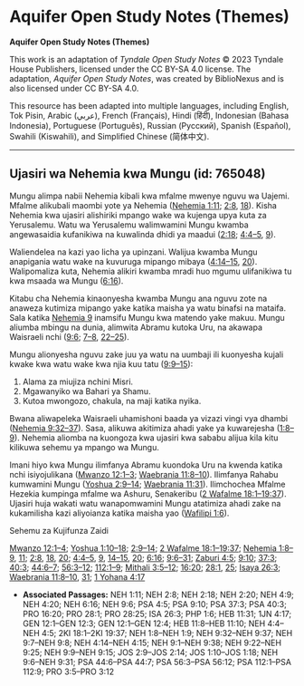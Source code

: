 # Aquifer Open Study Notes (Themes)

**Aquifer Open Study Notes (Themes)**

This work is an adaptation of *Tyndale Open Study Notes* © 2023 Tyndale House Publishers, licensed under the CC BY\-SA 4\.0 license. The adaptation, *Aquifer Open Study Notes*, was created by BiblioNexus and is also licensed under CC BY\-SA 4\.0\.

This resource has been adapted into multiple languages, including English, Tok Pisin, Arabic (عربي), French (Français), Hindi (हिंदी), Indonesian (Bahasa Indonesia), Portuguese (Português), Russian (Русский), Spanish (Español), Swahili (Kiswahili), and Simplified Chinese (简体中文).



--------------------------------

## Ujasiri wa Nehemia kwa Mungu (id: 765048)

Mungu alimpa nabii Nehemia kibali kwa mfalme mwenye nguvu wa Uajemi. Mfalme alikubali maombi yote ya Nehemia ([Nehemia 1:11](https://ref.ly/Neh1:11); [2:8](https://ref.ly/Neh2:8), [18](https://ref.ly/Neh2:18)). Kisha Nehemia kwa ujasiri alishiriki mpango wake wa kujenga upya kuta za Yerusalemu. Watu wa Yerusalemu walimwamini Mungu kwamba angewasaidia kufanikiwa na kuwalinda dhidi ya maadui ([2:18](https://ref.ly/Neh2:18); [4:4–5](https://ref.ly/Neh4:4-Neh4:5), [9](https://ref.ly/Neh4:9)).

Waliendelea na kazi yao licha ya upinzani. Walijua kwamba Mungu anapigania watu wake na kuvuruga mipango mibaya ([4:14–15](https://ref.ly/Neh4:14-Neh4:15), [20](https://ref.ly/Neh4:20)). Walipomaliza kuta, Nehemia alikiri kwamba mradi huo mgumu ulifanikiwa tu kwa msaada wa Mungu ([6:16](https://ref.ly/Neh6:16)).

Kitabu cha Nehemia kinaonyesha kwamba Mungu ana nguvu zote na anaweza kutimiza mipango yake katika maisha ya watu binafsi na mataifa. Sala katika [Nehemia 9](https://ref.ly/Neh9:1-Neh9:38) inamsifu Mungu kwa matendo yake makuu. Mungu aliumba mbingu na dunia, alimwita Abramu kutoka Uru, na akawapa Waisraeli nchi ([9:6](https://ref.ly/Neh9:6); [7–8](https://ref.ly/Neh9:7-Neh9:8), [22–25](https://ref.ly/Neh9:22-Neh9:25)).

Mungu alionyesha nguvu zake juu ya watu na uumbaji ili kuonyesha kujali kwake kwa watu wake kwa njia kuu tatu ([9:9–15](https://ref.ly/Neh9:9-Neh9:15)):

1. Alama za miujiza nchini Misri.
2. Mgawanyiko wa Bahari ya Shamu.
3. Kutoa mwongozo, chakula, na maji katika nyika.

Bwana aliwapeleka Waisraeli uhamishoni baada ya vizazi vingi vya dhambi ([Nehemia 9:32–37](https://ref.ly/Neh9:32-Neh9:37)). Sasa, alikuwa akitimiza ahadi yake ya kuwarejesha ([1:8–9](https://ref.ly/Neh1:8-Neh1:9)). Nehemia aliomba na kuongoza kwa ujasiri kwa sababu alijua kila kitu kilikuwa sehemu ya mpango wa Mungu.

Imani hiyo kwa Mungu ilimfanya Abramu kuondoka Uru na kwenda katika nchi isiyojulikana ([Mwanzo 12:1–3](https://ref.ly/Gen12:1-Gen12:3); [Waebrania 11:8–10](https://ref.ly/Heb11:8-Heb11:10)). Ilimfanya Rahabu kumwamini Mungu ([Yoshua 2:9–14](https://ref.ly/Josh2:9-Josh2:14); [Waebrania 11:31](https://ref.ly/Heb11:31)). Ilimchochea Mfalme Hezekia kumpinga mfalme wa Ashuru, Senakeribu ([2 Wafalme 18:1–19:37](https://ref.ly/2Kgs18:1-2Kgs19:37)). Ujasiri huja wakati watu wanapomwamini Mungu atatimiza ahadi zake na kukamilisha kazi aliyoianza katika maisha yao ([Wafilipi 1:6](https://ref.ly/Phil1:6)).

Sehemu za Kujifunza Zaidi

[Mwanzo 12:1–4](https://ref.ly/Gen12:1-Gen12:4); [Yoshua 1:10–18](https://ref.ly/Josh1:10-Josh1:18); [2:9–14](https://ref.ly/Josh2:9-Josh2:14); [2 Wafalme 18:1–19:37](https://ref.ly/2Kgs18:1-2Kgs19:37); [Nehemia 1:8–9](https://ref.ly/Neh1:8-Neh1:9), [11](https://ref.ly/Neh1:11); [2:8](https://ref.ly/Neh2:8), [18](https://ref.ly/Neh2:18), [20](https://ref.ly/Neh2:20); [4:4–5](https://ref.ly/Neh4:4-Neh4:5), [9](https://ref.ly/Neh4:9), [14–15](https://ref.ly/Neh4:14-Neh4:15), [20](https://ref.ly/Neh4:20); [6:16](https://ref.ly/Neh6:16); [9:6–31](https://ref.ly/Neh9:6-Neh9:31); [Zaburi 4:5](https://ref.ly/Ps4:5); [9:10](https://ref.ly/Ps9:10); [37:3](https://ref.ly/Ps37:3); [40:3](https://ref.ly/Ps40:3); [44:6–7](https://ref.ly/Ps44:6-Ps44:7); [56:3–12](https://ref.ly/Ps56:3-Ps56:12); [112:1–9](https://ref.ly/Ps112:1-Ps112:9); [Mithali 3:5–12](https://ref.ly/Prov3:5-Prov3:12); [16:20](https://ref.ly/Prov16:20); [28:1](https://ref.ly/Prov28:1), [25](https://ref.ly/Prov28:25); [Isaya 26:3](https://ref.ly/Isa26:3); [Waebrania 11:8–10](https://ref.ly/Heb11:8-Heb11:10), [31](https://ref.ly/Heb11:31); [1 Yohana 4:17](https://ref.ly/1John4:17)

* **Associated Passages:** NEH 1:11; NEH 2:8; NEH 2:18; NEH 2:20; NEH 4:9; NEH 4:20; NEH 6:16; NEH 9:6; PSA 4:5; PSA 9:10; PSA 37:3; PSA 40:3; PRO 16:20; PRO 28:1; PRO 28:25; ISA 26:3; PHP 1:6; HEB 11:31; 1JN 4:17; GEN 12:1–GEN 12:3; GEN 12:1–GEN 12:4; HEB 11:8–HEB 11:10; NEH 4:4–NEH 4:5; 2KI 18:1–2KI 19:37; NEH 1:8–NEH 1:9; NEH 9:32–NEH 9:37; NEH 9:7–NEH 9:8; NEH 4:14–NEH 4:15; NEH 9:1–NEH 9:38; NEH 9:22–NEH 9:25; NEH 9:9–NEH 9:15; JOS 2:9–JOS 2:14; JOS 1:10–JOS 1:18; NEH 9:6–NEH 9:31; PSA 44:6–PSA 44:7; PSA 56:3–PSA 56:12; PSA 112:1–PSA 112:9; PRO 3:5–PRO 3:12

